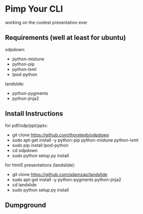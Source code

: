 # Pimp Your CLI

working on the coolest presentation ever


## Requirements (well at least for ubuntu)

odpdown:
- python-mistune
- python-pip
- python-lxml
- lpod-python

landslide:
- python-pygments
- python-jinja2

## Install Instructions

for pdf/odp/ppt/pptx:
- git clone https://github.com/thorstenb/odpdown
- sudo apt-get install -y python-pip python-mistune python-lxml
- sudo pip install lpod-python
- cd odpdown
- sudo python setup.py install

for html5 presentations (landslide):
- git clone https://github.com/adamzap/landslide
- sudo apt-get install -y python-pygments python-jinja2
- cd landslide
- sudo python setup.py install


## Dumpground
